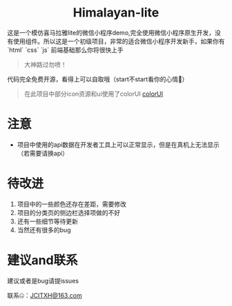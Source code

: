 <center><h1>Himalayan-lite</h1></center>
这是一个模仿喜马拉雅lite的微信小程序demo,完全使用微信小程序原生开发，没有使用组件。所以这是一个初级项目，非常的适合微信小程序开发新手，如果你有 `html` `css` `js` 前端基础那么你将很快上手

> 大神路过勿喷！

代码完全免费开源，看得上可以自取哦（start不start看你的心情🤔）

> 在此项目中部分icon资源和ui使用了colorUI
[colorUI](#)

# 注意

* 项目中使用的api数据在开发者工具上可以正常显示，但是在真机上无法显示（若需要请换api） 


# 待改进

1. 项目中的一些颜色还存在差距，需要修改
2. 项目的分类页的侧边栏选择项做的不好
3. 还有一些细节等待更新
4. 当然还有很多的bug

# 建议and联系

建议或者是bug请提issues

联系🤐：JCITXH@163.com
